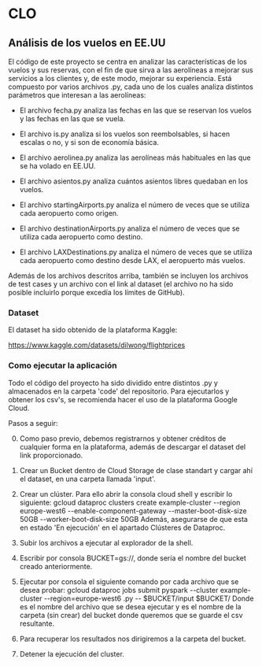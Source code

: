 # CLO

## Análisis de los vuelos en EE.UU

El código de este proyecto se centra en analizar las características de los vuelos y sus reservas, con el fin de que sirva a las aerolíneas a mejorar sus servicios a los clientes y, de este modo, mejorar su experiencia. Está compuesto por varios archivos .py, cada uno de los cuales analiza distintos parámetros que interesan a las aerolíneas:

- El archivo fecha.py analiza las fechas en las que se reservan los vuelos y las fechas en las que se vuela.

- El archivo is.py analiza si los vuelos son reembolsables, si hacen escalas o no, y si son de economía básica.

- El archivo aerolinea.py analiza las aerolíneas más habituales en las que se ha volado en EE.UU.

- El archivo asientos.py analiza cuántos asientos libres quedaban en los vuelos.

- El archivo startingAirports.py analiza el número de veces que se utiliza cada aeropuerto como origen.

- El archivo destinationAirports.py analiza el número de veces que se utiliza cada aeropuerto como destino.

- El archivo LAXDestinations.py analiza el número de veces que se utiliza cada aeropuerto como destino desde LAX, el aeropuerto más vuelos.

Además de los archivos descritos arriba, también se incluyen los archivos de test cases y un archivo con el link al dataset (el archivo no ha sido posible incluirlo porque excedía los límites de GitHub).


### Dataset

El dataset ha sido obtenido de la plataforma Kaggle:

https://www.kaggle.com/datasets/dilwong/flightprices


### Como ejecutar la aplicación

Todo el código del proyecto ha sido dividido entre distintos .py y almacenados en la carpeta 'code' del repositorio. Para ejecutarlos y obtener los csv's, se recomienda hacer el uso de la plataforma Google Cloud.

Pasos a seguir:

0. Como paso previo, debemos registrarnos y obtener créditos de cualquier forma en la plataforma, además de descargar el dataset del link proporcionado.

1. Crear un Bucket dentro de Cloud Storage de clase standart y cargar ahí el dataset, en una carpeta llamada 'input'.

2. Crear un clúster. Para ello abrir la consola cloud shell y escribir lo siguiente:
gcloud dataproc clusters create example-cluster --region europe-west6 --enable-component-gateway --master-boot-disk-size 50GB --worker-boot-disk-size 50GB
Además, asegurarse de que esta en estado 'En ejecución' en el apartado Clústeres de Dataproc.

3. Subir los archivos a ejecutar al explorador de la shell.

4. Escribir por consola BUCKET=gs://<BUCKET>, donde <BUCKET> sería el nombre del bucket creado anteriormente.

5. Ejecutar por consola el siguiente comando por cada archivo que se desea probar:
gcloud dataproc jobs submit pyspark --cluster example-cluster --region=europe-west6 <ARCHIVO>.py -- $BUCKET/input $BUCKET/<OUTPUT>
Donde <ARCHIVO> es el nombre del archivo que se desea ejecutar y <OUTPUT> es el nombre de la carpeta (sin crear) del bucket donde queremos que se guarde el csv resultante.

6. Para recuperar los resultados nos dirigiremos a la carpeta <OUTPUT> del bucket.

7. Detener la ejecución del cluster.
